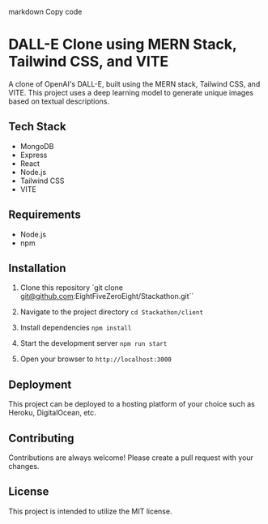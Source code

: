 markdown
Copy code
# DALL-E Clone using MERN Stack, Tailwind CSS, and VITE

A clone of OpenAI's DALL-E, built using the MERN stack, Tailwind CSS, and VITE. This project uses a deep learning model to generate unique images based on textual descriptions.

## Tech Stack
- MongoDB
- Express
- React
- Node.js
- Tailwind CSS
- VITE

## Requirements
- Node.js
- npm

## Installation
1. Clone this repository
`git clone git@github.com:EightFiveZeroEight/Stackathon.git``

2. Navigate to the project directory
`cd Stackathon/client`

3. Install dependencies
`npm install`

4. Start the development server
`npm run start`

5. Open your browser to `http://localhost:3000`

## Deployment
This project can be deployed to a hosting platform of your choice such as Heroku, DigitalOcean, etc.

## Contributing
Contributions are always welcome! Please create a pull request with your changes.

## License
This project is intended to utilize the MIT license. 
